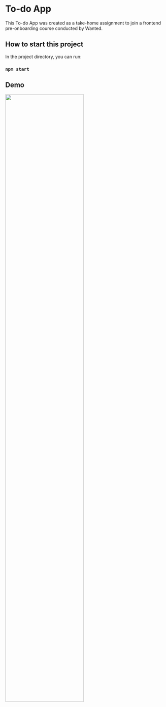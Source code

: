 # To-do App

This To-do App was created as a take-home assignment to join a frontend pre-onboarding course conducted by Wanted.

## How to start this project

In the project directory, you can run:

### `npm start`

## Demo
<img width="70%" src="https://user-images.githubusercontent.com/61957322/185042653-f9a1acec-db60-4a4e-ba15-e070c3e47ec8.gif"/>
